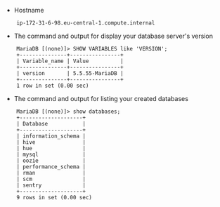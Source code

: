 * Hostname

```
	ip-172-31-6-98.eu-central-1.compute.internal
```

* The command and output for display your database server's version

```
	MariaDB [(none)]> SHOW VARIABLES like 'VERSION';
	+---------------+----------------+
	| Variable_name | Value          |
	+---------------+----------------+
	| version       | 5.5.55-MariaDB |
	+---------------+----------------+
	1 row in set (0.00 sec)
```

* The command and output for listing your created databases

```
	MariaDB [(none)]> show databases;
	+--------------------+
	| Database           |
	+--------------------+
	| information_schema |
	| hive               |
	| hue                |
	| mysql              |
	| oozie              |
	| performance_schema |
	| rman               |
	| scm                |
	| sentry             |
	+--------------------+
	9 rows in set (0.00 sec)
```